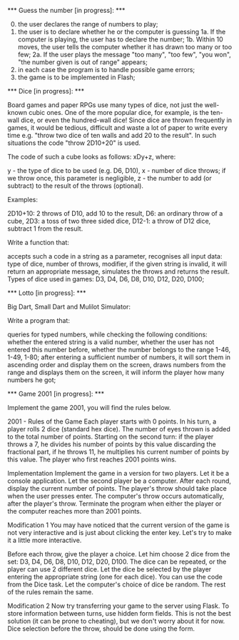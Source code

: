 *** Guess the number [in progress]: ***

0. the user declares the range of numbers to play;
1. the user is to declare whether he or the computer is guessing
1a. If the computer is playing, the user has to declare the number;
1b. Within 10 moves, the user tells the computer whether it has drawn too many or too few;
2a. If the user plays the message "too many", "too few", "you won", "the number given is out of range" appears;
3. in each case the program is to handle possible game errors;
4. the game is to be implemented in Flash;





*** Dice [in progress]: *** 

Board games and paper RPGs use many types of dice, not just the well-known cubic ones. One of the more popular dice, for example, is the ten-wall dice, or even the hundred-wall dice! Since dice are thrown frequently in games, it would be tedious, difficult and waste a lot of paper to write every time e.g. "throw two dice of ten walls and add 20 to the result". In such situations the code "throw 2D10+20" is used.

The code of such a cube looks as follows: xDy+z, where:

y - the type of dice to be used (e.g. D6, D10),
x - number of dice throws; if we throw once, this parameter is negligible,
z - the number to add (or subtract) to the result of the throws (optional).

Examples:

2D10+10: 2 throws of D10, add 10 to the result,
D6: an ordinary throw of a cube,
2D3: a toss of two three sided dice,
D12-1: a throw of D12 dice, subtract 1 from the result.

Write a function that:
 
accepts such a code in a string as a parameter,
recognises all input data:
type of dice,
number of throws,
modifier,
if the given string is invalid, it will return an appropriate message,
simulates the throws and returns the result.
Types of dice used in games: D3, D4, D6, D8, D10, D12, D20, D100;





*** Lotto [in progress]: ***

Big Dart, Small Dart and Mulilot Simulator:

Write a program that:

queries for typed numbers, while checking the following conditions:
whether the entered string is a valid number,
whether the user has not entered this number before,
whether the number belongs to the range 1-46, 1-49, 1-80;
after entering a sufficient number of numbers, it will sort them in ascending order and display them on the screen,
draws numbers from the range and displays them on the screen,
it will inform the player how many numbers he got;





*** Game 2001 [in progress]: ***

Implement the game 2001, you will find the rules below.

2001 - Rules of the Game
Each player starts with 0 points.
In his turn, a player rolls 2 dice (standard hex dice).
The number of eyes thrown is added to the total number of points.
Starting on the second turn:
if the player throws a 7, he divides his number of points by this value discarding the fractional part,
if he throws 11, he multiplies his current number of points by this value.
The player who first reaches 2001 points wins.

Implementation
Implement the game in a version for two players.
Let it be a console application.
Let the second player be a computer.
After each round, display the current number of points.
The player's throw should take place when the user presses enter. The computer's throw occurs automatically, after the player's throw. Terminate the program when either the player or the computer reaches more than 2001 points.

Modification 1
You may have noticed that the current version of the game is not very interactive and is just about clicking the enter key. Let's try to make it a little more interactive.

Before each throw, give the player a choice.
Let him choose 2 dice from the set: D3, D4, D6, D8, D10, D12, D20, D100.
The dice can be repeated, or the player can use 2 different dice.
Let the dice be selected by the player entering the appropriate string (one for each dice).
You can use the code from the Dice task.
Let the computer's choice of dice be random.
The rest of the rules remain the same.

Modification 2
Now try transferring your game to the server using Flask. To store information between turns, use hidden form fields. This is not the best solution (it can be prone to cheating), but we don't worry about it for now. Dice selection before the throw, should be done using the form.


